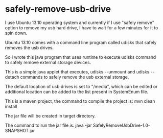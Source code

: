 safely-remove-usb-drive
=======================

I use Ubuntu 13.10 operating system and currently if I use "safely remove" option to remove my usb hard drive, I have to wait for a few minutes for it to spin down.

Ubuntu 13.10 comes with a command line program called udisks that safely removes the usb drives.

So I wrote this java program that uses runtime to execute udisks command to safely remove external storage devices.

This is a simple java applet that executes, udisks --unmount and udisks --detach commands to safely remove the usb external storage.

The default location of usb drives is set to "/media", which can be edited or additional location can be added to the list present in SystemEnum file. 

This is a maven project, the command to compile the project is: mvn clean install

The jar file will be created in target directory.

The command to run the jar file is: java -jar SafelyRemoveUsbDrive-1.0-SNAPSHOT.jar